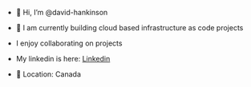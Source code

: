 - 👋 Hi, I’m @david-hankinson

- 👀 I am currently building cloud based infrastructure as code projects
  
-  I enjoy collaborating on projects
  
-  My linkedin is here: [Linkedin](https://www.linkedin.com/in/david-mh-6a6a38199/)
  
- 📍 Location: Canada

<!---
david-hankinson/david-hankinson is a ✨ special ✨ repository because its `README.md` (this file) appears on your GitHub profile.
You can click the Preview link to take a look at your changes.
--->

<!---
david-hankinson/david-hankinson is a ✨ special ✨ repository because its `README.md` (this file) appears on your GitHub profile.
You can click the Preview link to take a look at your changes.
--->
